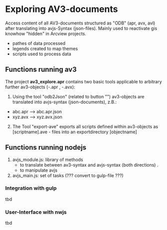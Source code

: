 # Exploring AV3-documents
Access content of all AV3-documents structured as "ODB" (apr, avx, avl) after translating into avjs-Syntax (json-files). 
Mainly used to reactivate gis knowhow "hidden" in Arcview projects.

- pathes of data processed
- legends created to map themes
- scripts used to process data   

## Functions running av3
The project **av3_explore.apr** contains two basic tools applicable to arbitrary further av3-objects (-.apr , -.avx):

1. Using the tool "odb2Json" (related to button "") av3-objects are translated into avjs-syntax (json-documents), z.B.:
- abc.apr --> abc.apr.json   
- xyz.avx --> xyz.avx.json
 
2. The Tool "export-ave" exports all scripts defined within av3-objects as [scriptname].ave - files into an exportdirectory [objectname] 

## Functions running nodejs

1. avjs_module.js:  library of methods 
    - to translate between av3-syntax and avjs-syntax (both directions) .
    - to manipulate avjs 
2. avjs_main.js:    set of tasks (??? convert to gulp-file ???)  

### Integration with gulp
tbd

### User-Interface with nwjs
tbd
